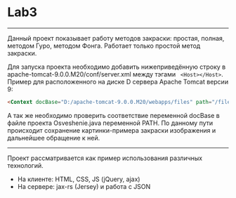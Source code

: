 # Lab3
***
Данный проект показывает работу методов закраски: простая, полная, методом Гуро, методом Фонга.
Работает только простой метод закраски.

Для запуска проекта необходимо добавить нижеприведённую строку в apache-tomcat-9.0.0.M20/conf/server.xml между тэгами ```
<Host></Host>```. Пример для расположенного на диске D сервера Apache Tomcat версии 9:
```html
<Context docBase="D:/apache-tomcat-9.0.0.M20/webapps/files" path="/files" crossContext="false" debug="0" reloadable="true" privileged="true" />
```
А так же необходимо проверить соответствие переменной docBase в файле проекта Osveshenie.java переменной PATH. По данному пути происходит сохранение картинки-примера закраски изображения и дальнейшее обращение к ней.
***
Проект рассматривается как пример использования различных технологий.

* На клиенте: HTML, CSS, JS (jQuery, ajax)
* На сервере: jax-rs (Jersey) и работа с JSON
